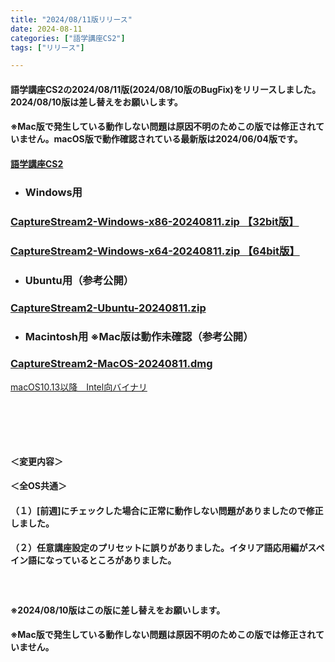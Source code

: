 ```yaml
---
title: "2024/08/11版リリース"
date: 2024-08-11
categories: ["語学講座CS2"]
tags: ["リリース"]

---
```

#### 語学講座CS2の2024/08/11版(2024/08/10版のBugFix)をリリースしました。2024/08/10版は差し替えをお願いします。
#### ※Mac版で発生している動作しない問題は原因不明のためこの版では修正されていません。macOS版で動作確認されている最新版は2024/06/04版です。
#### [語学講座CS2](https://csreviser.github.io/CaptureStream2/)
* ### Windows用
### [CaptureStream2-Windows-x86-20240811.zip 【32bit版】](https://github.com/CSReviser/CaptureStream2/releases/download/20240811/CaptureStream2-Windows-x86-20240811.zip)
### [CaptureStream2-Windows-x64-20240811.zip 【64bit版】](https://github.com/CSReviser/CaptureStream2/releases/download/20240811/CaptureStream2-Windows-x64-20240811.zip) 　　　　　　　　　　　　　　　　　　
* ### Ubuntu用（参考公開）     
### [CaptureStream2-Ubuntu-20240811.zip](hhttps://github.com/CSReviser/CaptureStream2/releases/download/20240811/CaptureStream2-Ubuntu-20240811.zip)
* ### Macintosh用  ※Mac版は動作未確認（参考公開）  
### [CaptureStream2-MacOS-20240811.dmg](https://github.com/CSReviser/CaptureStream2/releases/download/20240811/CaptureStream2-MacOS-20240811-1.dmg)


[macOS10.13以降　Intel向バイナリ](https://github.com/CSReviser/CaptureStream2/releases/download/20240811/CaptureStream2-MacOS-qt5-Intel-20240811-1.dmg)

####  　　　  
####  　　　  
#### ＜変更内容＞　　　
#### ＜全OS共通＞
#### （１）[前週]にチェックした場合に正常に動作しない問題がありましたので修正しました。
#### （２）任意講座設定のプリセットに誤りがありました。イタリア語応用編がスペイン語になっているところがありました。
 
####  　　　  
#### ※2024/08/10版はこの版に差し替えをお願いします。
#### ※Mac版で発生している動作しない問題は原因不明のためこの版では修正されていません。
####  　　　  
####  　　　  
####  　　　  
####  　　　  
